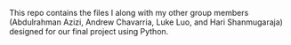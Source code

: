 This repo contains the files I along with my other group members (Abdulrahman Azizi, Andrew Chavarria, Luke Luo, and Hari Shanmugaraja) designed for our final project using Python.
